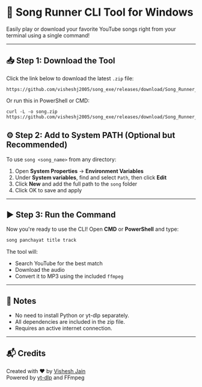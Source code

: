# 🎵 Song Runner CLI Tool for Windows

Easily play or download your favorite YouTube songs right from your terminal using a single command!

---

## 📥 Step 1: Download the Tool

Click the link below to download the latest `.zip` file:

```
https://github.com/visheshj2005/song_exe/releases/download/Song_Runner_CLI_Tool/song.zip
```

Or run this in PowerShell or CMD:

```CMD
curl -L -o song.zip https://github.com/visheshj2005/song_exe/releases/download/Song_Runner_CLI_Tool/song.zip
```

## ⚙️ Step 2: Add to System PATH (Optional but Recommended)

To use `song <song_name>` from any directory:

1. Open **System Properties** → **Environment Variables**
2. Under **System variables**, find and select `Path`, then click **Edit**
3. Click **New** and add the full path to the `song` folder
4. Click OK to save and apply

---

## ▶️ Step 3: Run the Command

Now you're ready to use the CLI! Open **CMD** or **PowerShell** and type:

```bash
song panchayat title track
```

The tool will:
- Search YouTube for the best match
- Download the audio
- Convert it to MP3 using the included `ffmpeg`

---

## 📌 Notes

- No need to install Python or yt-dlp separately.
- All dependencies are included in the zip file.
- Requires an active internet connection.

---

## 📬 Credits

Created with ❤️ by [Vishesh Jain](https://github.com/visheshj2005)  
Powered by [yt-dlp](https://github.com/yt-dlp/yt-dlp) and FFmpeg
